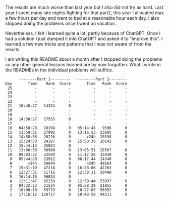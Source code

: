 The results are much worse than last year but I also did not try as hard. Last
year I spent many late nights fighting for that part2, this year I allocated
max a few hours per day and went to bed at a reasonable hour each day. I also
stopped doing the problems once I went on vacation.

Nevertheless, I felt I learned quite a lot, partly because of ChatGPT. Once I
had a solution I just dumped it into ChatGPT and asked it to "improve this". I
learned a few new tricks and patterns that I was not aware of from the results.

I am writing this README about a month after I stopped doing the problems so any
other general lessons learned are by now forgotten. What I wrote in the READMEs
in the individual problems will suffice.

          --------Part 1---------   --------Part 2--------
    Day       Time    Rank  Score       Time   Rank  Score
     25          -       -      -          -      -      -
     24          -       -      -          -      -      -
     23          -       -      -          -      -      -
     22          -       -      -          -      -      -
     21   10:48:47   14324      0          -      -      -
     20          -       -      -          -      -      -
     19          -       -      -          -      -      -
     18   14:50:27   17555      0          -      -      -
     17          -       -      -          -      -      -
     16   04:58:28   10194      0   05:14:41   9596      0
     15   11:59:51   27092      0   13:16:53  23695      0
     14   14:58:36   26226      0       >24h  28338      0
     13   15:24:50   24197      0   15:50:38  20142      0
     12   15:44:13   25024      0          -      -      -
     11   13:00:30   30900      0   13:05:51  28567      0
     10   08:03:32   22504      0   11:17:26  15038      0
      9   05:44:29   23912      0   06:17:44  24340      0
      8       >24h   59644      0       >24h  48164      0
      7   15:31:19   47218      0   16:28:06  42263      0
      6   12:27:31   51716      0   12:38:11  50498      0
      5   16:14:16   56834      0          -      -      -
      4   12:11:47   65258      0   12:39:44  53937      0
      3   04:32:23   21524      0   05:58:29  21855      0
      2   10:08:10   59719      0   10:27:03  56952      0
      1   17:16:12  128717      0   18:48:58  94311      0
